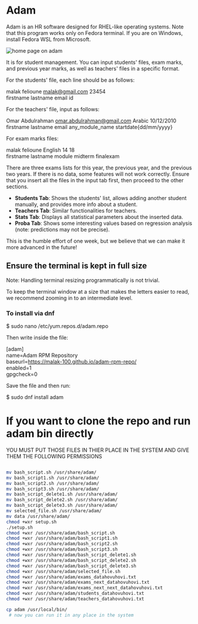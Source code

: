 # Adam

Adam is an HR software designed for RHEL-like operating systems. Note that this program works only on Fedora terminal. If you are on Windows, install Fedora WSL from Microsoft.

![home page on adam](https://github.com/malak-100/adam-rpm-repo/ENSIA.png)



It is for student management. You can input students' files, exam marks, and previous year marks, as well as teachers' files in a specific format.

For the students' file, each line should be as follows:  

malak felioune malak@gmail.com 23454  
firstname lastname email id

For the teachers' file, input as follows:  

Omar Abdulrahman omar.abdulrahman@gmail.com Arabic 10/12/2010  
firstname lastname email any_module_name startdate{dd/mm/yyyy}

For exam marks files:  

malak felioune English 14 18  
firstname lastname module midterm finalexam

There are three exams lists for this year, the previous year, and the previous two years. If there is no data, some features will not work correctly. Ensure that you insert all the files in the input tab first, then proceed to the other sections.

- **Students Tab**: Shows the students' list, allows adding another student manually, and provides more info about a student.
- **Teachers Tab**: Similar functionalities for teachers.
- **Stats Tab**: Displays all statistical parameters about the inserted data.
- **Proba Tab**: Shows some interesting values based on regression analysis (note: predictions may not be precise).

This is the humble effort of one week, but we believe that we can make it more advanced in the future!

## Ensure the terminal is kept in full size

Note: Handling terminal resizing programmatically is not trivial.

To keep the terminal window at a size that makes the letters easier to read, we recommend zooming in to an intermediate level.

### To install via dnf

$ sudo nano /etc/yum.repos.d/adam.repo

Then write inside the file:

[adam]  
name=Adam RPM Repository  
baseurl=https://malak-100.github.io/adam-rpm-repo/  
enabled=1  
gpgcheck=0

Save the file and then run:

$ sudo dnf install adam

# If you want to clone the repo and run adam bin directly
YOU MUST PUT THOSE FILES IN THIER PLACE IN THE SYSTEM AND GIVE THEM THE FOLLOWING PERMISSIONS 
```bash

mv bash_script.sh /usr/share/adam/ 
mv bash_script1.sh /usr/share/adam/
mv bash_script2.sh /usr/share/adam/
mv bash_script3.sh /usr/share/adam/
mv bash_script_delete1.sh /usr/share/adam/
mv bash_script_delete2.sh /usr/share/adam/
mv bash_script_delete3.sh /usr/share/adam/
mv selected_file.sh /usr/share/adam/
mv data /usr/share/adam/ 
chmod +wxr setup.sh
./setup.sh
chmod +wxr /usr/share/adam/bash_script.sh 
chmod +wxr /usr/share/adam/bash_script1.sh 
chmod +wxr /usr/share/adam/bash_script2.sh 
chmod +wxr /usr/share/adam/bash_script3.sh 
chmod +wxr /usr/share/adam/bash_script_delete1.sh 
chmod +wxr /usr/share/adam/bash_script_delete2.sh 
chmod +wxr /usr/share/adam/bash_script_delete3.sh 
chmod +wxr /usr/share/adam/selected_file.sh 
chmod +wxr /usr/share/adam/exams_datahovuhovi.txt
chmod +wxr /usr/share/adam/exams_next_datahovuhovi.txt
chmod +wxr /usr/share/adam/exams_next_next_datahovuhovi.txt
chmod +wxr /usr/share/adam/students_datahovuhovi.txt
chmod +wxr /usr/share/adam/teachers_datahovuhovi.txt

cp adam /usr/local/bin/
 # now you can run it in any place in the system  


